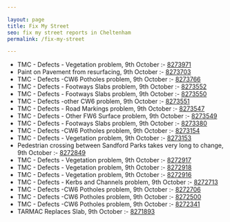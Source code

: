 ```yaml
---

layout: page
title: Fix My Street
seo: fix my street reports in Cheltenham
permalink: /fix-my-street

---
```


<!-- fix_marker starts -->

- TMC - Defects - Vegetation problem, 9th October :- [8273971](https://www.fixmystreet.com/report/8273971)
- Paint on Pavement from resurfacing, 9th October :- [8273703](https://www.fixmystreet.com/report/8273703)
- TMC - Defects -CW6 Potholes  problem, 9th October :- [8273766](https://www.fixmystreet.com/report/8273766)
- TMC - Defects - Footways Slabs problem, 9th October :- [8273552](https://www.fixmystreet.com/report/8273552)
- TMC - Defects - Footways Slabs problem, 9th October :- [8273550](https://www.fixmystreet.com/report/8273550)
- TMC - Defects -other CW6 problem, 9th October :- [8273551](https://www.fixmystreet.com/report/8273551)
- TMC - Defects - Road Markings problem, 9th October :- [8273547](https://www.fixmystreet.com/report/8273547)
- TMC - Defects - Other FW6  Surface problem, 9th October :- [8273549](https://www.fixmystreet.com/report/8273549)
- TMC - Defects - Footways Slabs problem, 9th October :- [8273380](https://www.fixmystreet.com/report/8273380)
- TMC - Defects -CW6 Potholes  problem, 9th October :- [8273154](https://www.fixmystreet.com/report/8273154)
- TMC - Defects - Vegetation problem, 9th October :- [8273153](https://www.fixmystreet.com/report/8273153)
- Pedestrian crossing between Sandford Parks takes very long to change, 9th October :- [8272849](https://www.fixmystreet.com/report/8272849)
- TMC - Defects - Vegetation problem, 9th October :- [8272917](https://www.fixmystreet.com/report/8272917)
- TMC - Defects - Vegetation problem, 9th October :- [8272918](https://www.fixmystreet.com/report/8272918)
- TMC - Defects - Vegetation problem, 9th October :- [8272916](https://www.fixmystreet.com/report/8272916)
- TMC - Defects - Kerbs and Channels problem, 9th October :- [8272713](https://www.fixmystreet.com/report/8272713)
- TMC - Defects -CW6 Potholes  problem, 9th October :- [8272706](https://www.fixmystreet.com/report/8272706)
- TMC - Defects -CW6 Potholes  problem, 9th October :- [8272500](https://www.fixmystreet.com/report/8272500)
- TMC - Defects -CW6 Potholes  problem, 9th October :- [8272341](https://www.fixmystreet.com/report/8272341)
- TARMAC Replaces Slab, 9th October :- [8271893](https://www.fixmystreet.com/report/8271893)

<!-- fix_marker ends -->